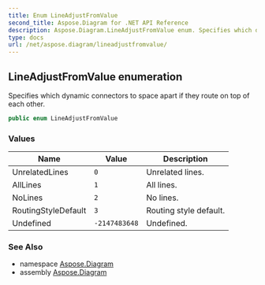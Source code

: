 ```yaml
---
title: Enum LineAdjustFromValue
second_title: Aspose.Diagram for .NET API Reference
description: Aspose.Diagram.LineAdjustFromValue enum. Specifies which dynamic connectors to space apart if they route on top of each other
type: docs
url: /net/aspose.diagram/lineadjustfromvalue/
---
```

## LineAdjustFromValue enumeration

Specifies which dynamic connectors to space apart if they route on top of each other.

```csharp
public enum LineAdjustFromValue
```

### Values

| Name | Value | Description |
| --- | --- | --- |
| UnrelatedLines | `0` | Unrelated lines. |
| AllLines | `1` | All lines. |
| NoLines | `2` | No lines. |
| RoutingStyleDefault | `3` | Routing style default. |
| Undefined | `-2147483648` | Undefined. |

### See Also

* namespace [Aspose.Diagram](../../aspose.diagram/)
* assembly [Aspose.Diagram](../../)


